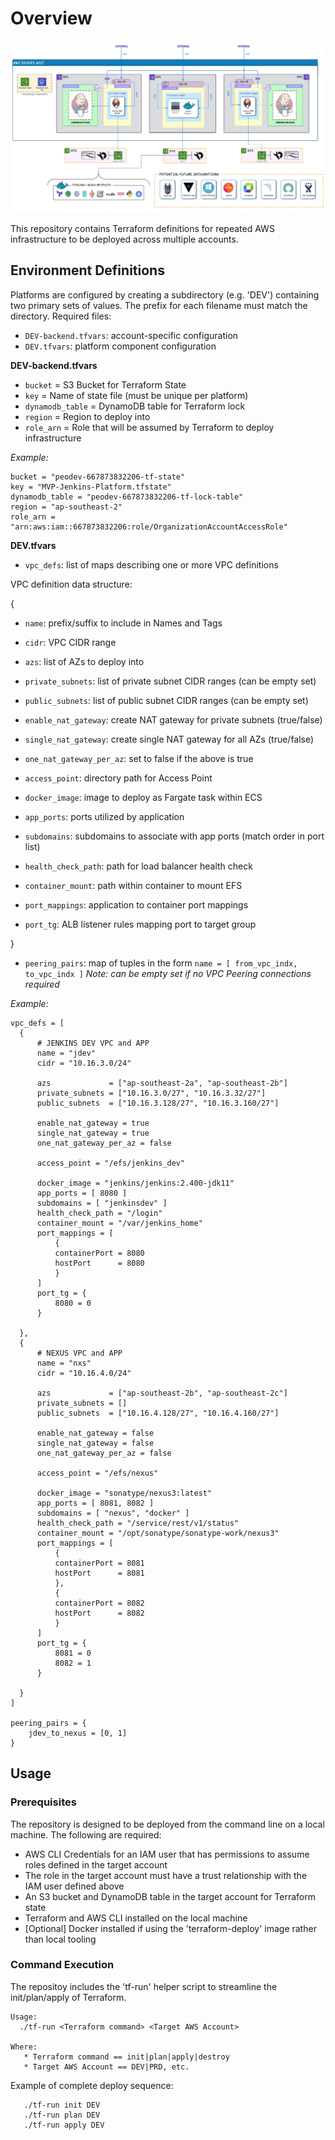 # Overview

![Base Architecture](images/Base-Architecture.jpg)

This repository contains Terraform definitions for repeated AWS infrastructure to be deployed across multiple accounts.    

## Environment Definitions

Platforms are configured by creating a subdirectory (e.g. 'DEV') containing two primary sets of values.  The prefix for each filename must match the directory.  Required files:

- `DEV-backend.tfvars`: account-specific configuration
- `DEV.tfvars`: platform component configuration

**DEV-backend.tfvars**

- `bucket` = S3 Bucket for Terraform State
- `key` = Name of state file (must be unique per platform)
- `dynamodb_table` = DynamoDB table for Terraform lock
- `region` = Region to deploy into
- `role_arn` = Role that will be assumed by Terraform to deploy infrastructure

_Example:_

```
bucket = "peodev-667873832206-tf-state"
key = "MVP-Jenkins-Platform.tfstate"
dynamodb_table = "peodev-667873832206-tf-lock-table"
region = "ap-southeast-2"
role_arn = "arn:aws:iam::667873832206:role/OrganizationAccountAccessRole"
```

**DEV.tfvars**

- `vpc_defs`: list of maps describing one or more VPC definitions

VPC definition data structure:

{

- `name`: prefix/suffix to include in Names and Tags
- `cidr`: VPC CIDR range

- `azs`: list of AZs to deploy into
- `private_subnets`: list of private subnet CIDR ranges (can be empty set)
- `public_subnets`: list of public subnet CIDR ranges (can be empty set)

- `enable_nat_gateway`: create NAT gateway for private subnets (true/false)
- `single_nat_gateway`: create single NAT gateway for all AZs (true/false)
- `one_nat_gateway_per_az`: set to false if the above is true

- `access_point`: directory path for Access Point

- `docker_image`: image to deploy as Fargate task within ECS
- `app_ports`: ports utilized by application
- `subdomains`: subdomains to associate with app ports (match order in port list)
- `health_check_path`: path for load balancer health check
- `container_mount`: path within container to mount EFS
- `port_mappings`: application to container port mappings
- `port_tg`: ALB listener rules mapping port to target group

}

- `peering_pairs`: map of tuples in the form `name = [ from_vpc_indx, to_vpc_indx ]` _Note: can be empty set if no VPC Peering connections required_

_Example:_

```
vpc_defs = [ 
  {
      # JENKINS DEV VPC and APP
      name = "jdev"
      cidr = "10.16.3.0/24"

      azs             = ["ap-southeast-2a", "ap-southeast-2b"]
      private_subnets = ["10.16.3.0/27", "10.16.3.32/27"]
      public_subnets  = ["10.16.3.128/27", "10.16.3.160/27"]

      enable_nat_gateway = true
      single_nat_gateway = true
      one_nat_gateway_per_az = false

      access_point = "/efs/jenkins_dev"

      docker_image = "jenkins/jenkins:2.400-jdk11"
      app_ports = [ 8080 ]
      subdomains = [ "jenkinsdev" ]
      health_check_path = "/login"
      container_mount = "/var/jenkins_home"
      port_mappings = [
          {
          containerPort = 8080
          hostPort      = 8080
          }
      ]
      port_tg = {
          8080 = 0
      }

  },
  {
      # NEXUS VPC and APP
      name = "nxs"        
      cidr = "10.16.4.0/24"

      azs             = ["ap-southeast-2b", "ap-southeast-2c"]
      private_subnets = []
      public_subnets  = ["10.16.4.128/27", "10.16.4.160/27"]

      enable_nat_gateway = false 
      single_nat_gateway = false 
      one_nat_gateway_per_az = false

      access_point = "/efs/nexus"

      docker_image = "sonatype/nexus3:latest"
      app_ports = [ 8081, 8082 ]
      subdomains = [ "nexus", "docker" ]
      health_check_path = "/service/rest/v1/status" 
      container_mount = "/opt/sonatype/sonatype-work/nexus3"
      port_mappings = [
          {
          containerPort = 8081
          hostPort      = 8081
          },
          {
          containerPort = 8082
          hostPort      = 8082
          }            
      ]
      port_tg = {
          8081 = 0
          8082 = 1
      }
 
  }
]

peering_pairs = {
    jdev_to_nexus = [0, 1]
}
```

## Usage

### Prerequisites

The repository is designed to be deployed from the command line on a local machine.  The following are required:

* AWS CLI Credentials for an IAM user that has permissions to assume roles defined in the target account
* The role in the target account must have a trust relationship with the IAM user defined above
* An S3 bucket and DynamoDB table in the target account for Terraform state
* Terraform and AWS CLI installed on the local machine
* [Optional] Docker installed if using the 'terraform-deploy' image rather than local tooling

### Command Execution

The repositoy includes the 'tf-run' helper script to streamline the init/plan/apply of Terraform.

```
Usage:
  ./tf-run <Terraform command> <Target AWS Account>

Where:
   * Terraform command == init|plan|apply|destroy
   * Target AWS Account == DEV|PRD, etc.
```

Example of complete deploy sequence:

```
   ./tf-run init DEV
   ./tf-run plan DEV
   ./tf-run apply DEV
```
